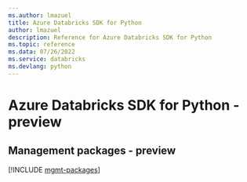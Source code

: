 ```yaml
---
ms.author: lmazuel
title: Azure Databricks SDK for Python
author: lmazuel
description: Reference for Azure Databricks SDK for Python
ms.topic: reference
ms.data: 07/26/2022
ms.service: databricks
ms.devlang: python
---
```

# Azure Databricks SDK for Python - preview

## Management packages - preview
[!INCLUDE [mgmt-packages](databricks-mgmt-index.md)]